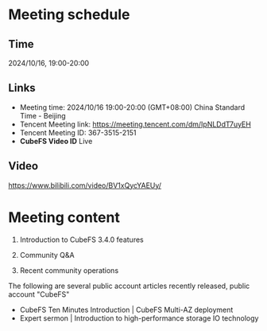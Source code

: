 # Meeting schedule

## Time

2024/10/16, 19:00-20:00

## Links

+ Meeting time: 2024/10/16 19:00-20:00 (GMT+08:00) China Standard Time - Beijing
+ Tencent Meeting link: https://meeting.tencent.com/dm/IpNLDdT7uyEH
+ Tencent Meeting ID: 367-3515-2151
+ **CubeFS Video ID** Live

## Video
https://www.bilibili.com/video/BV1xQycYAEUy/

# Meeting content

1. Introduction to CubeFS 3.4.0 features

2. Community Q&A

3. Recent community operations

The following are several public account articles recently released, public account "CubeFS"
- CubeFS Ten Minutes Introduction | CubeFS Multi-AZ deployment
- Expert sermon | Introduction to high-performance storage IO technology